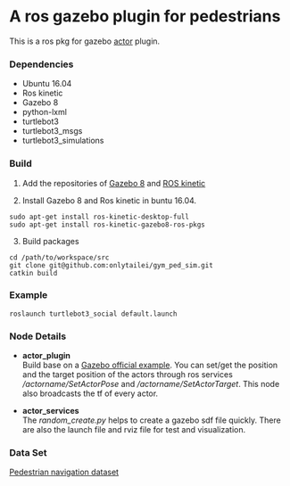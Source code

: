 # A ros gazebo plugin for pedestrians

This is a ros pkg for gazebo [actor](http://gazebosim.org/tutorials?tut=actor&cat=build_robot) plugin.

### Dependencies
* Ubuntu 16.04
* Ros kinetic
* Gazebo 8
* python-lxml
* turtlebot3
* turtlebot3_msgs
* turtlebot3_simulations

### Build

1. Add the repositories of [Gazebo 8](http://gazebosim.org/tutorials?tut=install_ubuntu) and [ROS kinetic](http://wiki.ros.org/indigo/Installation/Ubuntu)    

2. Install Gazebo 8 and Ros kinetic in buntu 16.04.
```
sudo apt-get install ros-kinetic-desktop-full
sudo apt-get install ros-kinetic-gazebo8-ros-pkgs
```

3. Build packages
```
cd /path/to/workspace/src
git clone git@github.com:onlytailei/gym_ped_sim.git
catkin build
```

### Example
```
roslaunch turtlebot3_social default.launch
```

### Node Details
- **actor_plugin**    
  Build base on a [Gazebo official example](http://gazebosim.org/tutorials?cat=guided_i&tut=guided_i6). You can set/get the position and the target position of the actors through ros services */actorname/SetActorPose* and */actorname/SetActorTarget*. This node also broadcasts the tf of every actor.

- **actor_services**    
  The *random_create.py* helps to create a gazebo sdf file quickly. There are also the launch file and rviz file for test and visualization.

### Data Set
[Pedestrian navigation dataset](https://drive.google.com/open?id=0Bz6_GtsnLN8zZXFKTHNibHVrMlk)

